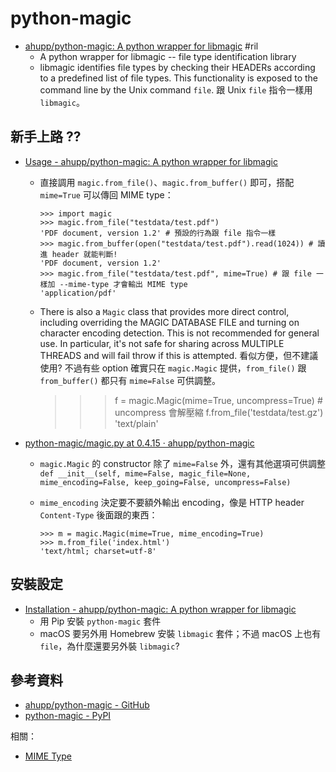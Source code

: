 # python-magic

  - [ahupp/python\-magic: A python wrapper for libmagic](https://github.com/ahupp/python-magic) #ril
      - A python wrapper for libmagic -- file type identification library
      - libmagic identifies file types by checking their HEADERs according to a predefined list of file types. This functionality is exposed to the command line by the Unix command `file`. 跟 Unix `file` 指令一樣用 `libmagic`。

## 新手上路 ??

  - [Usage - ahupp/python\-magic: A python wrapper for libmagic](https://github.com/ahupp/python-magic#usage)
      - 直接調用 `magic.from_file()`、`magic.from_buffer()` 即可，搭配 `mime=True` 可以傳回 MIME type：

            >>> import magic
            >>> magic.from_file("testdata/test.pdf")
            'PDF document, version 1.2' # 預設的行為跟 file 指令一樣
            >>> magic.from_buffer(open("testdata/test.pdf").read(1024)) # 讀進 header 就能判斷!
            'PDF document, version 1.2'
            >>> magic.from_file("testdata/test.pdf", mime=True) # 跟 file 一樣加 --mime-type 才會輸出 MIME type
            'application/pdf'

       - There is also a `Magic` class that provides more direct control, including overriding the MAGIC DATABASE FILE and turning on character encoding detection. This is not recommended for general use. In particular, it's not safe for sharing across MULTIPLE THREADS and will fail throw if this is attempted. 看似方便，但不建議使用? 不過有些 option 確實只在 `magic.Magic` 提供，`from_file()` 跟 `from_buffer()` 都只有 `mime=False` 可供調整。

            >>> f = magic.Magic(mime=True, uncompress=True) # uncompress 會解壓縮
            >>> f.from_file('testdata/test.gz')
            'text/plain'

  - [python\-magic/magic\.py at 0\.4\.15 · ahupp/python\-magic](https://github.com/ahupp/python-magic/blob/0.4.15/magic.py#L42)
      - `magic.Magic` 的 constructor 除了 `mime=False` 外，還有其他選項可供調整 `def __init__(self, mime=False, magic_file=None, mime_encoding=False, keep_going=False, uncompress=False)`
      - `mime_encoding` 決定要不要額外輸出 encoding，像是 HTTP header `Content-Type` 後面跟的東西：

            >>> m = magic.Magic(mime=True, mime_encoding=True)
            >>> m.from_file('index.html')
            'text/html; charset=utf-8'

## 安裝設定

  - [Installation - ahupp/python\-magic: A python wrapper for libmagic](https://github.com/ahupp/python-magic#installation)
      - 用 Pip 安裝 `python-magic` 套件
      - macOS 要另外用 Homebrew 安裝 `libmagic` 套件；不過 macOS 上也有 `file`，為什麼還要另外裝 `libmagic`?

## 參考資料

  - [ahupp/python-magic - GitHub](https://github.com/ahupp/python-magic)
  - [python-magic - PyPI](https://pypi.org/project/python-magic/)

相關：

  - [MIME Type](mime-type.md)
